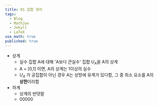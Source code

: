 ```yaml
---
title: 01 집합 정리
tags:
  - Blog
  - MathJax
  - Jekyll
  - LaTeX
use_math: true
published: true
---
```


- 상계 
  - 실수 집합 A에 대해 'A보다 큰실수' 집합 $U_A$을 A의 상계
  - A = [0,1] 이면, A의 상계는 1이상의 실수
  - $U_A$ 가 공집합이 아닌 경우 A는 상방에 유계가 있다함, 그 중 최소 요소를 A의 **상한**이라함
- 하계
  - 상계의 반댓말
  - 00000
